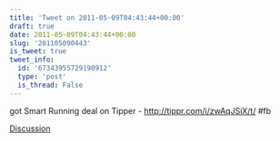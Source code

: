 ```yaml
---
title: 'Tweet on 2011-05-09T04:43:44+00:00'
draft: true
date: 2011-05-09T04:43:44+00:00
slug: '201105090443'
is_tweet: true
tweet_info:
  id: '67343955729190912'
  type: 'post'
  is_thread: False
---
```




got Smart Running deal on Tipper - http://tippr.com/i/zwAqJSiX/t/ #fb

[Discussion](https://x.com/sytelus/status/67343955729190912)
